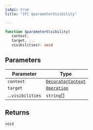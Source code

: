 ```yaml
---
jsApi: true
title: "[F] $parameterVisibility"

---
```

```ts
function $parameterVisibility(
   context, 
   target, ...
   visibilities): void
```

## Parameters

| Parameter | Type |
| ------ | ------ |
| `context` | [`DecoratorContext`](../interfaces/DecoratorContext.md) |
| `target` | [`Operation`](../interfaces/Operation.md) |
| ...`visibilities` | `string`[] |

## Returns

`void`
